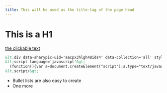 ```yaml
---
title: This will be used as the title-tag of the page head
---
```


# This is a H1

[the clickable text](http://xlson.com/)

```html
&lt;div data-sharypic-uid='aacpx3hlgh48ids4' data-collection='all' style='height: 240px; width: 320px;'/&gt;
&lt;script language='javascript'&gt;
  (function(){var a=document.createElement("script");a.type="text/javascript";a.async=true;a.src="http://js.sharypic.com/widget-loader-1.0.js";var b=document.getElementsByTagName("script")[0];b.parentNode.insertBefore(a,b)})()
&lt;script/&gt;
```

* Bullet lists are also easy to create
* One more